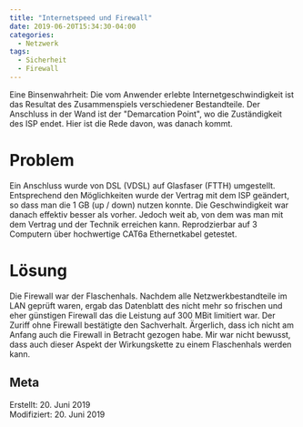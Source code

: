 ```yaml
---
title: "Internetspeed und Firewall"
date: 2019-06-20T15:34:30-04:00
categories:
  - Netzwerk
tags:
  - Sicherheit
  - Firewall
---
```


Eine Binsenwahrheit: Die vom Anwender erlebte Internetgeschwindigkeit ist das Resultat des Zusammenspiels verschiedener Bestandteile. Der Anschluss in der Wand ist der "Demarcation Point", wo die Zuständigkeit des ISP endet. Hier ist die Rede davon, was danach kommt.  

# Problem  

Ein Anschluss wurde von DSL (VDSL) auf Glasfaser (FTTH) umgestellt. Entsprechend den Möglichkeiten wurde der Vertrag mit dem ISP geändert, so dass man die 1 GB (up / down) nutzen konnte. Die Geschwindigkeit war danach effektiv besser als vorher. Jedoch weit ab, von dem was man mit dem Vertrag und der Technik erreichen kann. Reprodzierbar auf 3 Computern über hochwertige CAT6a Ethernetkabel getestet.  

# Lösung  

Die Firewall war der Flaschenhals. Nachdem alle Netzwerkbestandteile im LAN geprüft waren, ergab das Datenblatt des nicht mehr so frischen und eher günstigen Firewall das die Leistung auf 300 MBit limitiert war. Der Zuriff ohne Firewall bestätigte den Sachverhalt. Ärgerlich, dass ich nicht am Anfang auch die Firewall in Betracht gezogen habe. Mir war nicht bewusst, dass auch dieser Aspekt der Wirkungskette zu einem Flaschenhals werden kann.  

## Meta

Erstellt:		20. Juni 2019  
Modifiziert:	20. Juni 2019  
